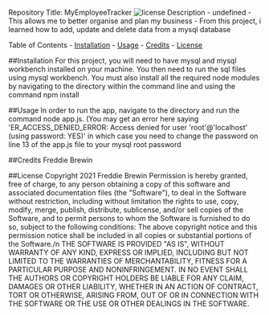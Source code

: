 Repository Title: MyEmployeeTracker                    ![license](https://img.shields.io/github/license/DAVFoundation/captain-n3m0.svg?style=flat-square)
Description
    - undefined 
    - This allows me to better organise and plan my business 
    - From this project, i learned how to add, update and delete data from a mysql database 

Table of Contents
    - [Installation](#installation)
    - [Usage](#usage)
    - [Credits](#credits)
    - [License](#license)

##Installation
For this project, you will need to have mysql and mysql workbench installed on your machine. You then need to run the sql files using mysql workbench. You must also install all the required node modules by navigating to the directory within the command line and using the command npm install

##Usage
In order to run the app, navigate to the directory and run the command node app.js. (You may get an error here saying 'ER_ACCESS_DENIED_ERROR: Access denied for user 'root'@'localhost' (using password: YES)' in which case you need to change the password on line 13 of the app.js file to your mysql root password

##Credits
Freddie Brewin

##License
Copyright 2021 Freddie Brewin 
Permission is hereby granted, free of charge, to any person obtaining a copy of this software and associated documentation files (the "Software"), to deal in the Software without restriction, including without limitation the rights to use, copy, modify, merge, publish, distribute, sublicense, and/or sell copies of the Software, and to permit persons to whom the Software is furnished to do so, subject to the following conditions:
 The above copyright notice and this permission notice shall be included in all copies or substantial portions of the Software./n THE SOFTWARE IS PROVIDED "AS IS", WITHOUT WARRANTY OF ANY KIND, EXPRESS OR IMPLIED, INCLUDING BUT NOT LIMITED TO THE WARRANTIES OF MERCHANTABILITY, FITNESS FOR A PARTICULAR PURPOSE AND NONINFRINGEMENT. IN NO EVENT SHALL THE AUTHORS OR COPYRIGHT HOLDERS BE LIABLE FOR ANY CLAIM, DAMAGES OR OTHER LIABILITY, WHETHER IN AN ACTION OF CONTRACT, TORT OR OTHERWISE, ARISING FROM, OUT OF OR IN CONNECTION WITH THE SOFTWARE OR THE USE OR OTHER DEALINGS IN THE SOFTWARE.
